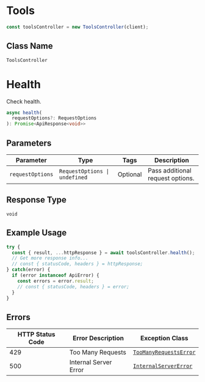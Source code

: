 # Tools

```ts
const toolsController = new ToolsController(client);
```

## Class Name

`ToolsController`


# Health

Check health.

```ts
async health(
  requestOptions?: RequestOptions
): Promise<ApiResponse<void>>
```

## Parameters

| Parameter | Type | Tags | Description |
|  --- | --- | --- | --- |
| `requestOptions` | `RequestOptions \| undefined` | Optional | Pass additional request options. |

## Response Type

`void`

## Example Usage

```ts
try {
  const { result, ...httpResponse } = await toolsController.health();
  // Get more response info...
  // const { statusCode, headers } = httpResponse;
} catch(error) {
  if (error instanceof ApiError) {
    const errors = error.result;
    // const { statusCode, headers } = error;
  }
}
```

## Errors

| HTTP Status Code | Error Description | Exception Class |
|  --- | --- | --- |
| 429 | Too Many Requests | [`TooManyRequestsError`](../../doc/models/too-many-requests-error.md) |
| 500 | Internal Server Error | [`InternalServerError`](../../doc/models/internal-server-error.md) |

